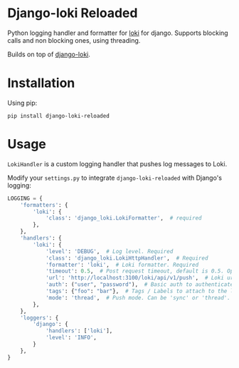 # Django-loki Reloaded

Python logging handler and formatter for [loki](https://grafana.com/oss/loki/)
for django.  Supports blocking calls and non blocking ones, using threading.

Builds on top of [django-loki](https://github.com/zepc007/django-loki).

# Installation

Using pip:

```shell
pip install django-loki-reloaded
```

# Usage

`LokiHandler` is a custom logging handler that pushes log messages to Loki.

Modify your `settings.py` to integrate `django-loki-reloaded` with Django's logging:

```python
LOGGING = {
    'formatters': {
        'loki': {
            'class': 'django_loki.LokiFormatter',  # required
        },
    },
    'handlers': {
        'loki': {
            'level': 'DEBUG',  # Log level. Required
            'class': 'django_loki.LokiHttpHandler',  # Required
            'formatter': 'loki',  # Loki formatter. Required
            'timeout': 0.5,  # Post request timeout, default is 0.5. Optional
            'url': 'http://localhost:3100/loki/api/v1/push',  # Loki url. Defaults to localhost. Optional.
            'auth': ("user", "password"),  # Basic auth to authenticate with loki. Default is None (i.e. no auth). Optional
            'tags': {"foo": "bar"},  # Tags / Labels to attach to the log. Optional, but strongly encoraged to use.
            'mode': 'thread',  # Push mode. Can be 'sync' or 'thread'. Sync is blocking, thread is non-blocking. Defaults to sync. Optional.
        },
    },
    'loggers': {
        'django': {
            'handlers': ['loki'],
            'level': 'INFO',
        }
    },
}
```
